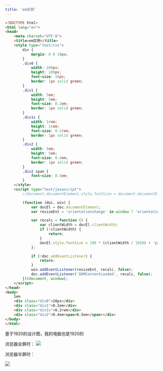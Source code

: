 ```yaml
---
title: 'em实例'
---   
```

```html
<!DOCTYPE html>    
<html lang="en">    
<head>    
    <meta charset="UTF-8">    
    <title>em实例</title>  
    <style type="text/css">  
        div {  
            margin: 0 0 10px;  
        }  
        .div0 {  
            width: 100px;  
            height: 100px;  
            font-size: 20px;  
            border: 1px solid green;  
        }  
        .div1 {  
            width: 5em;  
            height: 5em;  
            font-size: 0.2em;  
            border: 1px solid green;  
        }  
        .div1s {    
            width: 1rem;    
            height: 1rem;    
            font-size: 0.2rem;    
            border: 1px solid green;    
        }          
        .div2 {  
            width: 5em;  
            height: 5em;  
            font-size: 0.4em;  
            border: 1px solid green;  
        }   
        .div2 span {
            font-size: 0.5em;  
        }
    </style>  
    <script type="text/javascript">  
        //document.documentElement.style.fontSize = document.documentElement.clientWidth / 19.20 + 'px';  

        (function (doc, win) {  
            var docEl = doc.documentElement;  
            var resizeEvt = 'orientationchange' in window ? 'orientationchange' : 'resize'; 

            var recalc = function () {  
                var clientWidth = docEl.clientWidth;  
                if (!clientWidth) {
                    return;
                }  
                docEl.style.fontSize = 100 * (clientWidth / 1920) + 'px';  
            };  

            if (!doc.addEventListener) {
                return; 
            }
            win.addEventListener(resizeEvt, recalc, false);  
            doc.addEventListener('DOMContentLoaded', recalc, false);  
        })(document, window);  
    </script>  
</head>    
<body>  
    1em
    <div class="div0">20px</div>  
    <div class="div1">0.2em</div>    
    <div class="div1s">0.2rem</div>       
    <div class="div2">0.4em<span>0.5em</span></div>  
</body>    
</html>  
```
  

基于1920的设计图，我的电脑也是1920的

浏览器全屏时：
![](https://img-blog.csdn.net/20171130164441656?watermark/2/text/aHR0cDovL2Jsb2cuY3Nkbi5uZXQveHV0b25nYmFv/font/5a6L5L2T/fontsize/400/fill/I0JBQkFCMA/dissolve/70/gravity/Center)  

浏览器半屏时：

![](https://img-blog.csdn.net/20171130164504434?watermark/2/text/aHR0cDovL2Jsb2cuY3Nkbi5uZXQveHV0b25nYmFv/font/5a6L5L2T/fontsize/400/fill/I0JBQkFCMA/dissolve/70/gravity/Center)